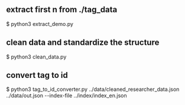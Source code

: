 ## extract first n from ./tag_data

$ python3 extract_demo.py

## clean data and standardize the structure
 
$ python3 clean_data.py

## convert tag to id

$ python3 tag_to_id_converter.py ../data/cleaned_researcher_data.json ../data/out.json --index-file ../index/index_en.json
